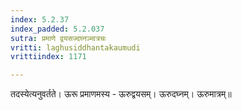 ```yaml
---
index: 5.2.37
index_padded: 5.2.037
sutra: प्रमाणे द्वयसज्दघ्नञ्मात्रचः
vritti: laghusiddhantakaumudi
vrittiindex: 1171

---
```

तदस्येत्यनुवर्तते। ऊरू प्रमाणमस्य - ऊरुद्वयसम्। ऊरुदघ्नम्। ऊरुमात्रम्॥